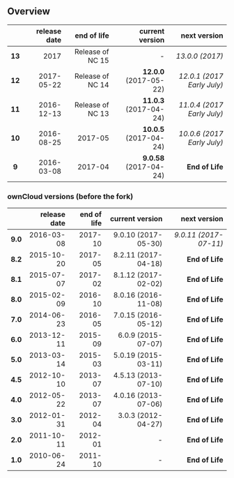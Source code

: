 ## Overview

|        | release date      | end of life      | current version         | next version
|:------:|------------------:|-----------------:|------------------------:|---------------------------:
| **13** | 2017              | Release of NC 15 | *-*                     | *13.0.0 (2017)*
| **12** | 2017-05-22        | Release of NC 14 | **12.0.0** (2017-05-22) | *12.0.1 (2017 Early July)*
| **11** | 2016-12-13        | Release of NC 13 | **11.0.3** (2017-04-24) | *11.0.4 (2017 Early July)*
| **10** | 2016-08-25        | 2017-05          | **10.0.5** (2017-04-24) | *10.0.6 (2017 Early July)*
|  **9** | 2016-03-08        | 2017-04          | **9.0.58** (2017-04-24) | **End of Life**

### ownCloud versions (before the fork)
|          | release date   | end of life | current version         | next version
|:--------:|---------------:|------------:|------------------------:|---------------------:
| **9.0**  | 2016-03-08     | 2017-10     | 9.0.10 (2017-05-30)	    | *9.0.11 (2017-07-11)*
| **8.2**  | 2015-10-20     | 2017-05     | 8.2.11 (2017-04-18)     | **End of Life**
| **8.1**  | 2015-07-07     | 2017-02     | 8.1.12 (2017-02-02)     | **End of Life**
| **8.0**  | 2015-02-09     | 2016-10     | 8.0.16 (2016-11-08)     | **End of Life**
| **7.0**  | 2014-06-23     | 2016-05     | 7.0.15 (2016-05-12)     | **End of Life**
| **6.0**  | 2013-12-11     | 2015-09     | 6.0.9 (2015-07-07)      | **End of Life**
| **5.0**  | 2013-03-14     | 2015-03     | 5.0.19 (2015-03-11)     | **End of Life**
| **4.5**  | 2012-10-10     | 2013-07     | 4.5.13 (2013-07-10)     | **End of Life**
| **4.0**  | 2012-05-22     | 2013-07     | 4.0.16 (2013-07-06)     | **End of Life**
| **3.0**  | 2012-01-31     | 2012-04     | 3.0.3 (2012-04-27)      | **End of Life**
| **2.0**  | 2011-10-11     | 2012-01     | *-*                     | **End of Life**
| **1.0**  | 2010-06-24     | 2011-10     | *-*                     | **End of Life**